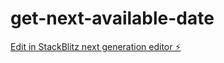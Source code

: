 # get-next-available-date

[Edit in StackBlitz next generation editor ⚡️](https://stackblitz.com/~/github.com/csdev19/get-next-available-date)